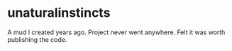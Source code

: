 unaturalinstincts
=================

A mud I created years ago. Project never went anywhere. Felt it was worth publishing the code.
